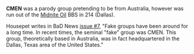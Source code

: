 **CMEN** was a parody group pretending to be from Australia, however was run out of the [Midnite Oil](https://demozoo.org/bbs/4661/) BBS in 214 (Dallas).

Housepet writes in BaD News [issue #7](/f/a846b), "Fake groups have been around for a long time. In recent times, the seminal "fake" group was CMEN. This group, theoretically based in Australia, was in fact headquartered in the Dallas, Texas area of the United States."